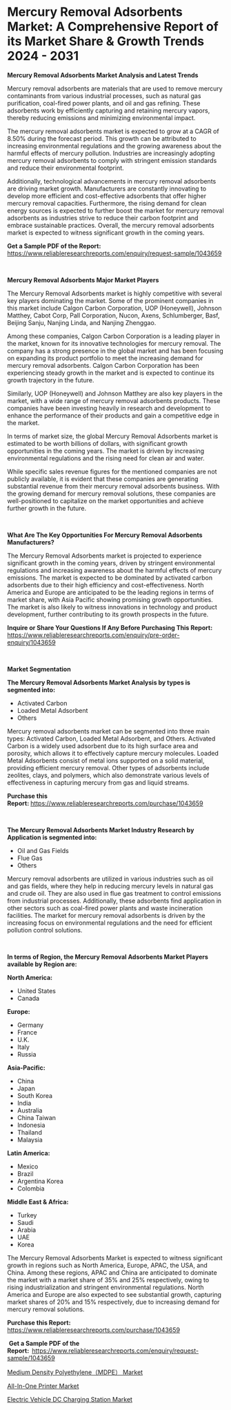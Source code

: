 <p><h1>Mercury Removal Adsorbents Market: A Comprehensive Report of its Market Share & Growth Trends 2024 - 2031</h1></p><p><strong>Mercury Removal Adsorbents Market Analysis and Latest Trends</strong></p>
<p><p>Mercury removal adsorbents are materials that are used to remove mercury contaminants from various industrial processes, such as natural gas purification, coal-fired power plants, and oil and gas refining. These adsorbents work by efficiently capturing and retaining mercury vapors, thereby reducing emissions and minimizing environmental impact.</p><p>The mercury removal adsorbents market is expected to grow at a CAGR of 8.50% during the forecast period. This growth can be attributed to increasing environmental regulations and the growing awareness about the harmful effects of mercury pollution. Industries are increasingly adopting mercury removal adsorbents to comply with stringent emission standards and reduce their environmental footprint.</p><p>Additionally, technological advancements in mercury removal adsorbents are driving market growth. Manufacturers are constantly innovating to develop more efficient and cost-effective adsorbents that offer higher mercury removal capacities. Furthermore, the rising demand for clean energy sources is expected to further boost the market for mercury removal adsorbents as industries strive to reduce their carbon footprint and embrace sustainable practices. Overall, the mercury removal adsorbents market is expected to witness significant growth in the coming years.</p></p>
<p><strong>Get a Sample PDF of the Report:&nbsp;</strong> <a href="https://www.reliableresearchreports.com/enquiry/request-sample/1043659">https://www.reliableresearchreports.com/enquiry/request-sample/1043659</a></p>
<p>&nbsp;</p>
<p><strong>Mercury Removal Adsorbents Major Market Players</strong></p>
<p><p>The Mercury Removal Adsorbents market is highly competitive with several key players dominating the market. Some of the prominent companies in this market include Calgon Carbon Corporation, UOP (Honeywell), Johnson Matthey, Cabot Corp, Pall Corporation, Nucon, Axens, Schlumberger, Basf, Beijing Sanju, Nanjing Linda, and Nanjing Zhenggao.</p><p>Among these companies, Calgon Carbon Corporation is a leading player in the market, known for its innovative technologies for mercury removal. The company has a strong presence in the global market and has been focusing on expanding its product portfolio to meet the increasing demand for mercury removal adsorbents. Calgon Carbon Corporation has been experiencing steady growth in the market and is expected to continue its growth trajectory in the future.</p><p>Similarly, UOP (Honeywell) and Johnson Matthey are also key players in the market, with a wide range of mercury removal adsorbents products. These companies have been investing heavily in research and development to enhance the performance of their products and gain a competitive edge in the market.</p><p>In terms of market size, the global Mercury Removal Adsorbents market is estimated to be worth billions of dollars, with significant growth opportunities in the coming years. The market is driven by increasing environmental regulations and the rising need for clean air and water.</p><p>While specific sales revenue figures for the mentioned companies are not publicly available, it is evident that these companies are generating substantial revenue from their mercury removal adsorbents business. With the growing demand for mercury removal solutions, these companies are well-positioned to capitalize on the market opportunities and achieve further growth in the future.</p></p>
<p>&nbsp;</p>
<p><strong>What Are The Key Opportunities For Mercury Removal Adsorbents Manufacturers?</strong></p>
<p><p>The Mercury Removal Adsorbents market is projected to experience significant growth in the coming years, driven by stringent environmental regulations and increasing awareness about the harmful effects of mercury emissions. The market is expected to be dominated by activated carbon adsorbents due to their high efficiency and cost-effectiveness. North America and Europe are anticipated to be the leading regions in terms of market share, with Asia Pacific showing promising growth opportunities. The market is also likely to witness innovations in technology and product development, further contributing to its growth prospects in the future.</p></p>
<p><strong>Inquire or Share Your Questions If Any Before Purchasing This Report:</strong> <a href="https://www.reliableresearchreports.com/enquiry/pre-order-enquiry/1043659">https://www.reliableresearchreports.com/enquiry/pre-order-enquiry/1043659</a></p>
<p>&nbsp;</p>
<p><strong>Market Segmentation</strong></p>
<p><strong>The Mercury Removal Adsorbents Market Analysis by types is segmented into:</strong></p>
<p><ul><li>Activated Carbon</li><li>Loaded Metal Adsorbent</li><li>Others</li></ul></p>
<p><p>Mercury removal adsorbents market can be segmented into three main types: Activated Carbon, Loaded Metal Adsorbent, and Others. Activated Carbon is a widely used adsorbent due to its high surface area and porosity, which allows it to effectively capture mercury molecules. Loaded Metal Adsorbents consist of metal ions supported on a solid material, providing efficient mercury removal. Other types of adsorbents include zeolites, clays, and polymers, which also demonstrate various levels of effectiveness in capturing mercury from gas and liquid streams.</p></p>
<p><strong>Purchase this Report:&nbsp;</strong><a href="https://www.reliableresearchreports.com/purchase/1043659">https://www.reliableresearchreports.com/purchase/1043659</a></p>
<p>&nbsp;</p>
<p><strong>The Mercury Removal Adsorbents Market Industry Research by Application is segmented into:</strong></p>
<p><ul><li>Oil and Gas Fields</li><li>Flue Gas</li><li>Others</li></ul></p>
<p><p>Mercury removal adsorbents are utilized in various industries such as oil and gas fields, where they help in reducing mercury levels in natural gas and crude oil. They are also used in flue gas treatment to control emissions from industrial processes. Additionally, these adsorbents find application in other sectors such as coal-fired power plants and waste incineration facilities. The market for mercury removal adsorbents is driven by the increasing focus on environmental regulations and the need for efficient pollution control solutions.</p></p>
<p>&nbsp;</p>
<p><strong>In terms of Region, the Mercury Removal Adsorbents Market Players available by Region are:</strong></p>
<p>
    <p> <strong> North America: </strong>
        <ul>
            <li>United States</li>
            <li>Canada</li>
        </ul>
        </p> 
    <p> <strong> Europe: </strong>
        <ul>
            <li>Germany</li>
            <li>France</li>
            <li>U.K.</li>
            <li>Italy</li>
            <li>Russia</li>
        </ul>
        </p> 
    <p> <strong> Asia-Pacific: </strong>
        <ul>
            <li>China</li>
            <li>Japan</li>
            <li>South Korea</li>
            <li>India</li>
            <li>Australia</li>
            <li>China Taiwan</li>
            <li>Indonesia</li>
            <li>Thailand</li>
            <li>Malaysia</li>
        </ul>
        </p> 
    <p> <strong> Latin America: </strong>
        <ul>
            <li>Mexico</li>
            <li>Brazil</li>
            <li>Argentina Korea</li>
            <li>Colombia</li>
        </ul>
        </p> 
    <p> <strong> Middle East & Africa: </strong>
        <ul>
            <li>Turkey</li>
            <li>Saudi</li>
            <li>Arabia</li>
            <li>UAE</li>
            <li>Korea</li>
        </ul>
    </p>
    </p>
<p><p>The Mercury Removal Adsorbents Market is expected to witness significant growth in regions such as North America, Europe, APAC, the USA, and China. Among these regions, APAC and China are anticipated to dominate the market with a market share of 35% and 25% respectively, owing to rising industrialization and stringent environmental regulations. North America and Europe are also expected to see substantial growth, capturing market shares of 20% and 15% respectively, due to increasing demand for mercury removal solutions.</p></p>
<p><strong>Purchase this Report: </strong><a href="https://www.reliableresearchreports.com/purchase/1043659">https://www.reliableresearchreports.com/purchase/1043659</a></p>
<p>&nbsp;<strong>Get a Sample PDF of the Report:&nbsp;&nbsp;</strong><a href="https://www.reliableresearchreports.com/enquiry/request-sample/1043659">https://www.reliableresearchreports.com/enquiry/request-sample/1043659</a></p>
<p><strong></strong></p>
<p><p><a href="https://view.publitas.com/reportprime-1/medium-density-polyethylene-mdpe-market-size-market-trends-and-growth-outlook-forecasted-for-period-from-2023-to-2030-k8a439_mp3ag/">Medium Density Polyethylene（MDPE） Market</a></p><p><a href="https://view.publitas.com/reportprime-1/all-in-one-printer-market-size-growth-outlook-from-2023-to-2030-projecting-at-markets-trends-analysis-by-application-regional-outlook-and-revenue/">All-In-One Printer Market</a></p><p><a href="https://view.publitas.com/reportprime-1/electric-vehicle-dc-charging-station-market-research-report-reveals-the-latest-trends-and-opportunities-of-this-market-for-period-from-2023-2030/">Electric Vehicle DC Charging Station Market</a></p></p>